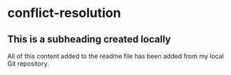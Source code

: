 # conflict-resolution

## This is a subheading created locally

All of this content added to the readme file has been added from my local
Git repository. 
